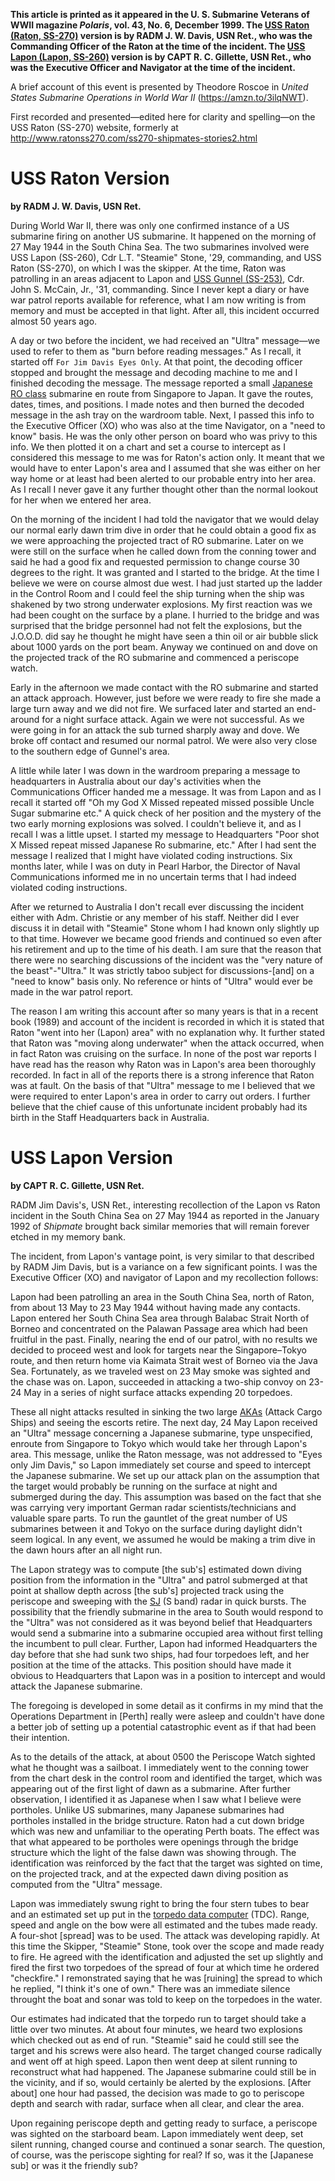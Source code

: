 **This article is printed as it appeared in the U. S. Submarine Veterans of WWII magazine _Polaris_, vol. 43, No. 6, December 1999. The [USS Raton (Raton, SS-270)](https://en.wikipedia.org/wiki/USS_Raton) version is by RADM J. W. Davis, USN Ret., who was the Commanding Officer of the Raton at the time of the incident. The [USS Lapon (Lapon, SS-260)](https://en.wikipedia.org/wiki/USS_Lapon_(SS-260)) version is by CAPT R. C. Gillette, USN Ret., who was the Executive Officer and Navigator at the time of the incident.**

A brief account of this event is presented by Theodore Roscoe in _United States Submarine Operations in World War II_ (https://amzn.to/3ilqNWT).

First recorded and presented—edited here for clarity and spelling—on the USS Raton (SS-270) website, formerly at http://www.ratonss270.com/ss270-shipmates-stories2.html

# USS Raton Version

**by RADM J. W. Davis, USN Ret.**

During World War II, there was only one confirmed instance of a US submarine firing on another US submarine. It happened on the morning of 27 May 1944 in the South China Sea. The two submarines involved were USS Lapon (SS-260), Cdr L.T. "Steamie" Stone, '29, commanding, and USS Raton (SS-270), on which I was the skipper. At the time, Raton was patrolling in an areas adjacent to Lapon and [USS Gunnel (SS-253)](https://en.wikipedia.org/wiki/USS_Gunnel), Cdr. John S. McCain, Jr., '31, commanding. Since I never kept a diary or have war patrol reports available for reference, what I am now writing is from memory and must be accepted in that light. After all, this incident occurred almost 50 years ago.

A day or two before the incident, we had received an "Ultra" message—we used to refer to them as "burn before reading messages." As I recall, it started off `For Jim Davis Eyes Only`. At that point, the decoding officer stopped and brought the message and decoding machine to me and I finished decoding the message. The message reported a small [Japanese RO class](https://en.wikipedia.org/wiki/Ro-100-class_submarine) submarine en route from Singapore to Japan. It gave the routes, dates, times, and positions. I made notes and then burned the decoded message in the ash tray on the wardroom table. Next, I passed this info to the Executive Officer (XO) who was also at the time Navigator, on a "need to know" basis. He was the only other person on board who was privy to this info. We then plotted it on a chart and set a course to intercept as I considered this message to me was for Raton's action only. It meant that we would have to enter Lapon's area and I assumed that she was either on her way home or at least had been alerted to our probable entry into her area. As I recall I never gave it any further thought other than the normal lookout for her when we entered her area.

On the morning of the incident I had told the navigator that we would delay our normal early dawn trim dive in order that he could obtain a good fix as we were approaching the projected tract of RO submarine. Later on we were still on the surface when he called down from the conning tower and said he had a good fix and requested permission to change course 30 degrees to the right. It was granted and I started to the bridge. At the time I believe we were on course almost due west. I had just started up the ladder in the Control Room and I could feel the ship turning when the ship was shakened by two strong underwater explosions. My first reaction was we had been cought on the surface by a plane. I hurried to the bridge and was surprised that the bridge personnel had not felt the explosions, but the J.O.O.D. did say he thought he might have seen a thin oil or air bubble slick about 1000 yards on the port beam. Anyway we continued on and dove on the projected track of the RO submarine and commenced a periscope watch.

Early in the afternoon we made contact with the RO submarine and started an attack approach. However, just before we were ready to fire she made a large turn away and we did not fire. We surfaced later and started an end-around for a night surface attack. Again we were not successful. As we were going in for an attack the sub turned sharply away and dove. We broke off contact and resumed our normal patrol. We were also very close to the southern edge of Gunnel's area.

A little while later I was down in the wardroom preparing a message to headquarters in Australia about our day's activities when the Communications Officer handed me a message. It was from Lapon and as I recall it started off "Oh my God X Missed repeated missed possible Uncle Sugar submarine etc." A quick check of her position and the mystery of the two early morning explosions was solved. I couldn't believe it, and as I recall I was a little upset. I started my message to Headquarters "Poor shot X Missed repeat missed Japanese Ro submarine, etc." After I had sent the message I realized that I might have violated coding instructions. Six months later, while I was on duty in Pearl Harbor, the Director of Naval Communications informed me in no uncertain terms that I had indeed violated coding instructions.

After we returned to Australia I don't recall ever discussing the incident either with Adm. Christie or any member of his staff. Neither did I ever discuss it in detail with "Steamie" Stone whom I had known only slightly up to that time. However we became good friends and continued so even after his retirement and up to the time of his death. I am sure that the reason that there were no searching discussions of the incident was the "very nature of the beast"-"Ultra." It was strictly taboo subject for discussions-[and] on a "need to know" basis only. No reference or hints of "Ultra" would ever be made in the war patrol report.

The reason I am writing this account after so many years is that in a recent book (1989) and account of the incident is recorded in which it is stated that Raton "went into her (Lapon) area" with no explanation why. It further stated that Raton was "moving along underwater" when the attack occurred, when in fact Raton was cruising on the surface. In none of the post war reports I have read has the reason why Raton was in Lapon's area been thoroughly recorded. In fact in all of the reports there is a strong inference that Raton was at fault. On the basis of that "Ultra" message to me I believed that we were required to enter Lapon's area in order to carry out orders. I further believe that the chief cause of this unfortunate incident probably had its birth in the Staff Headquarters back in Australia.


# USS Lapon Version

**by CAPT R. C. Gillette, USN Ret.**

RADM Jim Davis's, USN Ret., interesting recollection of the Lapon vs Raton incident in the South China Sea on 27 May 1944 as reported in the January 1992 of _Shipmate_ brought back similar memories that will remain forever etched in my memory bank.

The incident, from Lapon's vantage point, is very similar to that described by RADM Jim Davis, but is a variance on a few significant points. I was the Executive Officer (XO) and navigator of Lapon and my recollection follows:

Lapon had been patrolling an area in the South China Sea, north of Raton, from about 13 May to 23 May 1944 without having made any contacts. Lapon entered her South China Sea area through Balabac Strait North of Borneo and concentrated on the Palawan Passage area which had been fruitful in the past. Finally, nearing the end of our patrol, with no results we decided to proceed west and look for targets near the Singapore&#8211;Tokyo route, and then return home via Kaimata Strait west of Borneo via the Java Sea. Fortunately, as we traveled west on 23 May smoke was sighted and the chase was on. Lapon, succeeded in attacking a two-ship convoy on 23-24 May in a series of night surface attacks expending 20 torpedoes. 

These all night attacks resulted in sinking the two large [AKAs](https://en.wikipedia.org/wiki/Amphibious_cargo_ship) (Attack Cargo Ships) and seeing the escorts retire. The next day, 24 May Lapon received an "Ultra" message concerning a Japanese submarine, type unspecified, enroute from Singapore to Tokyo which would take her through Lapon's area. This message, unlike the Raton message, was not addressed to "Eyes only Jim Davis," so Lapon immediately set course and speed to intercept the Japanese submarine. We set up our attack plan on the assumption that the target would probably be running on the surface at night and submerged during the day. This assumption was based on the fact that she was carrying very important German radar scientists/technicians and valuable spare parts. To run the gauntlet of the great number of US submarines between it and Tokyo on the surface during daylight didn't seem logical. In any event, we assumed he would be making a trim dive in the dawn hours after an all night run.

The Lapon strategy was to compute [the sub's] estimated down diving position from the information in the "Ultra" and patrol submerged at that point at shallow depth across [the sub's] projected track using the periscope and sweeping with the [SJ](https://en.wikipedia.org/wiki/SJ_radar) (S band) radar in quick bursts. The possibility that the friendly submarine in the area to South would respond to the "Ultra" was not considered as it was beyond belief that Headquarters would send a submarine into a submarine occupied area without first telling the incumbent to pull clear. Further, Lapon had informed Headquarters the day before that she had sunk two ships, had four torpedoes left, and her position at the time of the attacks. This position should have made it obvious to Headquarters that Lapon was in a position to intercept and would attack the Japanese submarine.

The foregoing is developed in some detail as it confirms in my mind that the Operations Department in [Perth] really were asleep and couldn't have done a better job of setting up a potential catastrophic event as if that had been their intention.

As to the details of the attack, at about 0500 the Periscope Watch sighted what he thought was a sailboat. I immediately went to the conning tower from the chart desk in the control room and identified the target, which was appearing out of the first light of dawn as a submarine. After further observation, I identified it as Japanese when I saw what I believe were portholes. Unlike US submarines, many Japanese submarines had portholes installed in the bridge structure. Raton had a cut down bridge which was new and unfamiliar to the operating Perth boats. The effect was that what appeared to be portholes were openings through the bridge structure which the light of the false dawn was showing through. The identification was reinforced by the fact that the target was sighted on time, on the projected track, and at the expected dawn diving position as computed from the "Ultra" message.

Lapon was immediately swung right to bring the four stern tubes to bear and an estimated set up put in the [torpedo data computer](https://en.wikipedia.org/wiki/Torpedo_Data_Computer) (TDC). Range, speed and angle on the bow were all estimated and the tubes made ready. A four-shot [spread] was to be used. The attack was developing rapidly. At this time the Skipper, "Steamie" Stone, took over the scope and made ready to fire. He agreed with the identification and adjusted the set up slightly and fired the first two torpedoes of the spread of four at which time he ordered "checkfire." I remonstrated saying that he was [ruining] the spread to which he replied, "I think it's one of own." There was an immediate silence throught the boat and sonar was told to keep on the torpedoes in the water. 

Our estimates had indicated that the torpedo run to target should take a little over two minutes. At about four minutes, we heard two explosions which checked out as end of run. "Steamie" said he could still see the target and his screws were also heard. The target changed course radically and went off at high speed. Lapon then went deep at silent running to reconstruct what had happened. The Japanese submarine could still be in the vicinity, and if so, would certainly be alerted by the explosions. [After about] one hour had passed, the decision was made to go to periscope depth and search with radar, surface when all clear, and clear the area.

Upon regaining periscope depth and getting ready to surface, a periscope was sighted on the starboard beam. Lapon immediately went deep, set silent running, changed course and continued a sonar search. The question, of course, was the periscope sighting for real? If so, was it the [Japanese sub] or was it the friendly sub?
